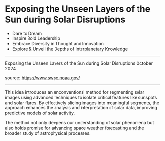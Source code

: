 # Exposing the Unseen Layers of the Sun during Solar Disruptions

- Dare to Dream
- Inspire Bold Leadership
- Embrace Diversity in Thought and Innovation
- Explore & Unveil the Depths of Interplanetary Knowledge

----------------------

Exposing the Unseen Layers of the Sun during Solar Disruptions October 2024

source: https://www.swpc.noaa.gov/

----------------------

This idea introduces an unconventional method for segmenting solar images using advanced techniques to isolate critical features like sunspots and solar flares. By effectively slicing images into meaningful segments, the approach enhances the analysis and interpretation of solar data, improving predictive models of solar activity.

The method not only deepens our understanding of solar phenomena but also holds promise for advancing space weather forecasting and the broader study of astrophysical processes.

